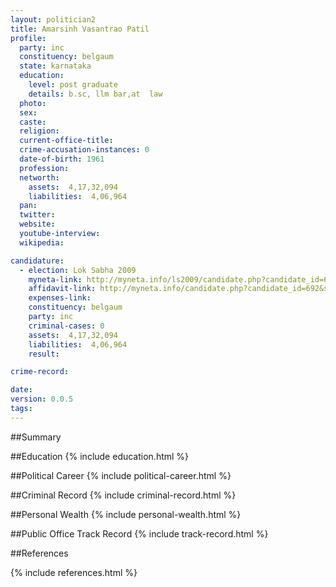 ```yaml
---
layout: politician2
title: Amarsinh Vasantrao Patil
profile: 
  party: inc
  constituency: belgaum
  state: karnataka
  education: 
    level: post graduate
    details: b.sc, llm bar,at  law
  photo: 
  sex: 
  caste: 
  religion: 
  current-office-title: 
  crime-accusation-instances: 0
  date-of-birth: 1961
  profession: 
  networth: 
    assets:  4,17,32,094
    liabilities:  4,06,964
  pan: 
  twitter: 
  website: 
  youtube-interview: 
  wikipedia: 

candidature: 
  - election: Lok Sabha 2009
    myneta-link: http://myneta.info/ls2009/candidate.php?candidate_id=692
    affidavit-link: http://myneta.info/candidate.php?candidate_id=692&scan=original
    expenses-link: 
    constituency: belgaum 
    party: inc
    criminal-cases: 0
    assets:  4,17,32,094
    liabilities:  4,06,964
    result:  

crime-record: 

date: 
version: 0.0.5
tags: 
---
```

##Summary


##Education
{% include education.html %}


##Political Career
{% include political-career.html %}


##Criminal Record
{% include criminal-record.html %}


##Personal Wealth
{% include personal-wealth.html %}


##Public Office Track Record
{% include track-record.html %}


##References


{% include references.html %}